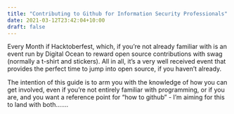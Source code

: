 ```yaml
---
title: "Contributing to Github for Information Security Professionals"
date: 2021-03-12T23:42:04+10:00
draft: false
---
```


Every Month if Hacktoberfest, which, if you’re not already familiar with is an event run by Digital Ocean to reward open source contributions with swag (normally a t-shirt and stickers). All in all, it’s a very well received event that provides the perfect time to jump into open source, if you haven’t already.

The intention of this guide is to arm you with the knowledge of how you can get involved, even if you’re not entirely familiar with programming, or if you are, and you want a reference point for “how to github” - I’m aiming for this to land with both.......
